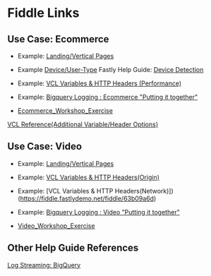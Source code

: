 # Fiddle Links

## Use Case: Ecommerce

* Example: [Landing/Vertical Pages](https://fiddle.fastlydemo.net/fiddle/15a07b98)

* Example [Device/User-Type](https://fiddle.fastlydemo.net/fiddle/c1ca6a70)
  Fastly Help Guide: [Device Detection](https://docs.fastly.com/guides/vcl-tutorials/delivering-different-content-to-different-devices)

* Example: [VCL Variables & HTTP Headers (Performance)](https://fiddle.fastlydemo.net/fiddle/77eac75d)

* Example: [Bigquery Logging : Ecommerce "Putting it together"](https://fiddle.fastlydemo.net/fiddle/c82bd34f)

* [Ecommerce_Workshop_Exercise](https://fiddle.fastlydemo.net/fiddle/527a41c9)

[VCL Reference(Additional Variable/Header Options)](https://docs.fastly.com/vcl/)

## Use Case: Video

* Example: [Landing/Vertical Pages](https://fiddle.fastlydemo.net/fiddle/0994f0b9)

* Example: [VCL Variables & HTTP Headers(Origin)](https://fiddle.fastlydemo.net/fiddle/d6c4c17a)

* Example: [VCL Variables & HTTP Headers(Network)])(https://fiddle.fastlydemo.net/fiddle/63b09a6d)

* Example: [Bigquery Logging : Video "Putting it together"](https://fiddle.fastlydemo.net/fiddle/37810dfd)

* [Video_Workshop_Exercise](https://fiddle.fastlydemo.net/fiddle/0493d939)


## Other Help Guide References

[Log Streaming: BigQuery](https://docs.fastly.com/guides/streaming-logs/log-streaming-google-bigquery)
